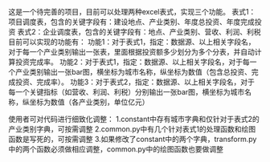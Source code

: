 这是一个待完善的项目，目前可以处理两种excel表式，实现三个功能。
表式1：项目调度表，包含的关键字段有：建设地点、产业类别、年度总投资、年度完成投资
表式2：企业调度表，包含的关键字段有：地点、产业类别、营收、利润、利税
目前可以实现的功能有：
功能1：对于表式1，指定：数据源、以上相关字段名，对于每一个产业类别输出一张表，里面根据投资额多少划分为多个分表，并自动计算投资完成率。
功能2：对于表式1，指定：数据源、以上相关字段名，对于每一个产业类别输出一张bar图，横坐标为城市名称，纵坐标为数值（包含总投资、完成投资、完成率）。
功能3：对于表式2，指定：数据源、以上相关字段名，对于每一个关键指标（如营收、利润、利税）分别输出一张bar图，横坐标为城市名称，纵坐标为数值（各产业类别，单位亿元）

使用者可对代码进行细致化调整：
1.constant中存有城市字典和仅针对于表式2的产业类别字典，可按需调整
2.common.py中有几个针对表式1的处理函数和绘图函数是写死的，可按需调整
3.如果修改了constant中的两个字典，transform.py中的两个函数必须做相应调整，common.py中的绘图函数也要做调整
